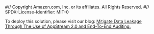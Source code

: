 #// Copyright Amazon.com, Inc. or its affiliates. All Rights Reserved.
#// SPDX-License-Identifier: MIT-0

To deploy this solution, please visit our blog: [Mitigate Data Leakage Through The Use of AppStream 2.0 and End-To-End Auditing.](https://aws.amazon.com/blogs/security/mitigate-data-leakage-through-the-use-of-appstream-2-0-and-end-to-end-auditing/)
